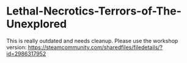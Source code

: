 # Lethal-Necrotics-Terrors-of-The-Unexplored
This is really outdated and needs cleanup.
Please use the workshop version: https://steamcommunity.com/sharedfiles/filedetails/?id=2986317952
